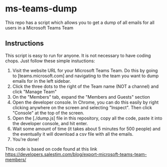 # ms-teams-dump
This repo has a script which allows you to get a dump of all emails for all users in a Microsoft Teams Team

## Instructions

This script is easy to run for anyone. It is not necessary to have coding chops. Just follow these simple instuctions:

1. Visit the website URL for your Microsoft Teams Team. Do this by going to [teams.microsoft.com] and navigating to the team you want to dump emails for in the left sidebar.
1. Click the three dots to the right of the Team name (NOT a channel) and click "Manage Team"
1. On the "Members" tab, expand the "Members and Guests" section
1. Open the developer console. In Chrome, you can do this easily by right clicking anywhere on the screen and selecting "Inspect". Then click "Console" at the top of the screen.
1. Open the [./dump.js] file in this repository, copy all the code, paste it into the developer console, and hit enter.
1. Wait some amount of time (it takes about 5 minutes for 500 people) and the eventually it will download a csv file with all the emails.
1. You're done!

This code is based on code found at this link https://developers.salestim.com/blog/export-microsoft-teams-team-members/
